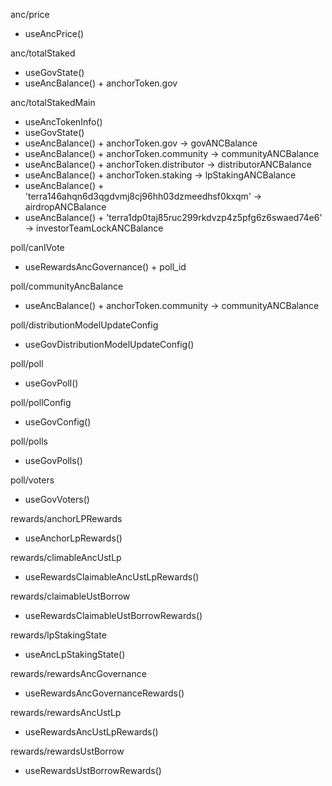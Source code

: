 anc/price

- useAncPrice()

anc/totalStaked

- useGovState()
- useAncBalance() + anchorToken.gov

anc/totalStakedMain

- useAncTokenInfo()
- useGovState()
- useAncBalance() + anchorToken.gov -> govANCBalance
- useAncBalance() + anchorToken.community -> communityANCBalance
- useAncBalance() + anchorToken.distributor -> distributorANCBalance
- useAncBalance() + anchorToken.staking -> lpStakingANCBalance
- useAncBalance() + 'terra146ahqn6d3qgdvmj8cj96hh03dzmeedhsf0kxqm' -> airdropANCBalance
- useAncBalance() + 'terra1dp0taj85ruc299rkdvzp4z5pfg6z6swaed74e6' -> investorTeamLockANCBalance

poll/canIVote

- useRewardsAncGovernance() + poll_id

poll/communityAncBalance

- useAncBalance() + anchorToken.community -> communityANCBalance

poll/distributionModelUpdateConfig

- useGovDistributionModelUpdateConfig()

poll/poll

- useGovPoll()

poll/pollConfig

- useGovConfig()

poll/polls

- useGovPolls()

poll/voters

- useGovVoters()

rewards/anchorLPRewards

- useAnchorLpRewards()

rewards/climableAncUstLp

- useRewardsClaimableAncUstLpRewards()

rewards/claimableUstBorrow

- useRewardsClaimableUstBorrowRewards()

rewards/lpStakingState

- useAncLpStakingState()

rewards/rewardsAncGovernance

- useRewardsAncGovernanceRewards()

rewards/rewardsAncUstLp

- useRewardsAncUstLpRewards()

rewards/rewardsUstBorrow

- useRewardsUstBorrowRewards()

